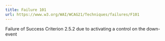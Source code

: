 ```yaml
---
title: Failure 101
url: https://www.w3.org/WAI/WCAG21/Techniques/failures/F101
---
```

Failure of Success Criterion 2.5.2 due to activating a control on the down-event